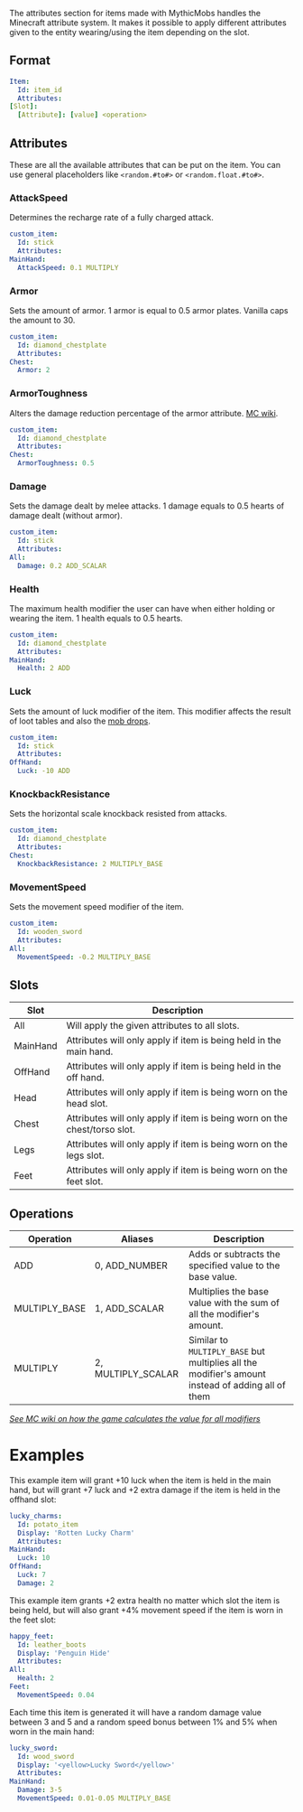The attributes section for items made with MythicMobs handles the Minecraft attribute system.
It makes it possible to apply different attributes given to the entity wearing/using the item depending on the slot.

Format
------
```yml
Item:
  Id: item_id
  Attributes:
[Slot]:
  [Attribute]: [value] <operation> 
```

Attributes
----------
These are all the available attributes that can be put on the item.
You can use general placeholders like `<random.#to#>` or `<random.float.#to#>`.

### AttackSpeed
Determines the recharge rate of a fully charged attack.

```yml
custom_item:
  Id: stick
  Attributes:
MainHand:
  AttackSpeed: 0.1 MULTIPLY
```

### Armor
Sets the amount of armor.
1 armor is equal to 0.5 armor plates.
Vanilla caps the amount to 30.
```yml
custom_item:
  Id: diamond_chestplate
  Attributes:
Chest:
  Armor: 2
```

### ArmorToughness
Alters the damage reduction percentage of the armor attribute. [MC wiki](https://minecraft.fandom.com/wiki/Armor#Armor_toughness).
```yml
custom_item:
  Id: diamond_chestplate
  Attributes:
Chest:
  ArmorToughness: 0.5
```

### Damage
Sets the damage dealt by melee attacks.
1 damage equals to 0.5 hearts of damage dealt (without armor).
```yml
custom_item:
  Id: stick
  Attributes:
All:
  Damage: 0.2 ADD_SCALAR
```

### Health
The maximum health modifier the user can have when either holding or wearing the item.
1 health equals to 0.5 hearts.
```yml
custom_item:
  Id: diamond_chestplate
  Attributes:
MainHand:
  Health: 2 ADD
```

### Luck
Sets the amount of luck modifier of the item. 
This modifier affects the result of loot tables and also the [mob drops](/drops/Drops).
```yml
custom_item:
  Id: stick
  Attributes:
OffHand:
  Luck: -10 ADD
```

### KnockbackResistance
Sets the horizontal scale knockback resisted from attacks.
```yml
custom_item:
  Id: diamond_chestplate
  Attributes:
Chest:
  KnockbackResistance: 2 MULTIPLY_BASE
```

### MovementSpeed
Sets the movement speed modifier of the item.
```yml
custom_item:
  Id: wooden_sword
  Attributes:
All:
  MovementSpeed: -0.2 MULTIPLY_BASE
```

Slots
-----
| Slot | Description |
|----------|---------------------------------------------------------------------------|
| All  | Will apply the given attributes to all slots.|
| MainHand | Attributes will only apply if item is being held in the main hand.|
| OffHand  | Attributes will only apply if item is being held in the off hand. |
| Head | Attributes will only apply if item is being worn on the head slot.|
| Chest| Attributes will only apply if item is being worn on the chest/torso slot. |
| Legs | Attributes will only apply if item is being worn on the legs slot.|
| Feet | Attributes will only apply if item is being worn on the feet slot.|

Operations
----------

| Operation | Aliases| Description|
|---------------|--------------------|---------------------------------------------------------------------------------------------------|
| ADD   | 0, ADD_NUMBER  | Adds or subtracts the specified value to the base value. |
| MULTIPLY_BASE | 1, ADD_SCALAR  | Multiplies the base value with the sum of all the modifier's amount. |
| MULTIPLY  | 2, MULTIPLY_SCALAR | Similar to `MULTIPLY_BASE` but multiplies all the modifier's amount instead of adding all of them |

[*See MC wiki on how the game calculates the value for all modifiers*](https://minecraft.fandom.com/wiki/Attribute#Modifiers)

Examples
========

This example item will grant +10 luck when the item is held in the main
hand, but will grant +7 luck and +2 extra damage if the item is held in
the offhand slot:
```yml
lucky_charms:
  Id: potato_item
  Display: 'Rotten Lucky Charm'
  Attributes:
MainHand:
  Luck: 10
OffHand:
  Luck: 7
  Damage: 2
```
This example item grants +2 extra health no matter which slot the item is being held, but will also grant +4% movement speed if the item is worn in the feet slot:
```yml
happy_feet:
  Id: leather_boots
  Display: 'Penguin Hide'
  Attributes:
All:
  Health: 2
Feet:
  MovementSpeed: 0.04
```
Each time this item is generated it will have a random damage value between 3 and 5 and a random speed bonus between 1% and 5% when worn in the main hand:
```yml
lucky_sword:
  Id: wood_sword
  Display: '<yellow>Lucky Sword</yellow>'
  Attributes:
MainHand:
  Damage: 3-5
  MovementSpeed: 0.01-0.05 MULTIPLY_BASE
```